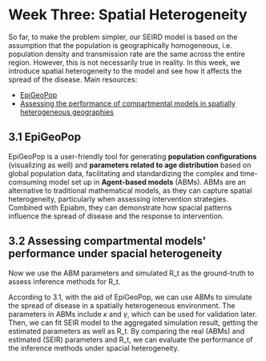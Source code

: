 # Week Three: Spatial Heterogeneity
So far, to make the problem simpler, our SEIRD model is based on the assumption that the population is geographically homogeneous, i.e. population density and transmission rate are the same across the entire region. However, this is not necessarily true in reality. In this week, we introduce spatial heterogeneity to the model and see how it affects the spread of the disease. Main resources:
- [EpiGeoPop](https://arxiv.org/abs/2310.13468)
- [Assessing the performance of compartmental models in spatially heterogeneous geographies](https://arxiv.org/pdf/2503.04648)

## 3.1 EpiGeoPop
EpiGeoPop is a user-friendly tool for generating **population configurations** (visualizing as well) and **parameters related to age distribution** based on global population data, facilitating and standardizing the complex and time-comsuming model set up in **Agent-based models** (ABMs). ABMs are an alternative to traditional mathematical models, as they can capture spatial heterogeneity, particularly when assessing intervention strategies. Combined with Epiabm, they can demonstrate how spacial patterns influence the spread of disease and the response to intervention.

## 3.2 Assessing compartmental models' performance under spacial heterogeneity
Now we use the ABM parameters and simulated R_t as the ground-truth to assess inference methods for R_t.

According to 3.1, with the aid of EpiGeoPop, we can use ABMs to simulate the spread of disease in a spatially heterogeneous environment. The parameters in ABMs include $\kappa$ and $\gamma$, which can be used for validation later. Then, we can fit SEIR model to the aggregated simulation result, getting the estimated parameters as well as R_t. By comparing the real (ABMs) and estimated (SEIR) parameters and R_t, we can evaluate the performance of the inference methods under spacial heterogeneity.